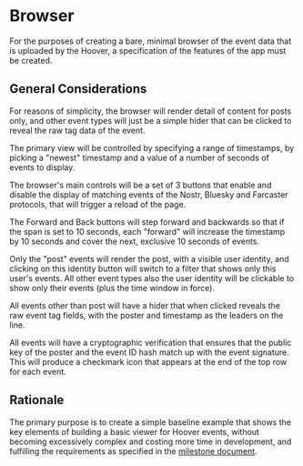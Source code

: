 # Browser

For the purposes of creating a bare, minimal browser of the event data that is uploaded by the Hoover, a specification of the features of the app must be created.

## General Considerations

For reasons of simplicity, the browser will render detail of content for posts only, and other event types will just be a simple hider that can be clicked to reveal the raw tag data of the event.

The primary view will be controlled by specifying a range of timestamps, by picking a "newest" timestamp and a value of a number of seconds of events to display.

The browser's main controls will be a set of 3 buttons that enable and disable the display of matching events of the Nostr, Bluesky and Farcaster protocols, that will trigger a reload of the page.

The Forward and Back buttons will step forward and backwards so that if the span is set to 10 seconds, each "forward" will increase the timestamp by 10 seconds and cover the next, exclusive 10 seconds of events.

Only the "post" events will render the post, with a visible user identity, and clicking on this identity button will switch to a filter that shows only this user's events. All other event types also the user identity will be clickable to show only their events (plus the time window in force).

All events other than post will have a hider that when clicked reveals the raw event tag fields, with the poster and timestamp as the leaders on the line.

All events will have a cryptographic verification that ensures that the public key of the poster and the event ID hash match up with the event signature. This will produce a checkmark icon that appears at the end of the top row for each event.

## Rationale

The primary purpose is to create a simple baseline example that shows the key elements of building a basic viewer for Hoover events, without becoming excessively complex and costing more time in development, and fulfilling the requirements as specified in the [milestone document](./milestones.md).
